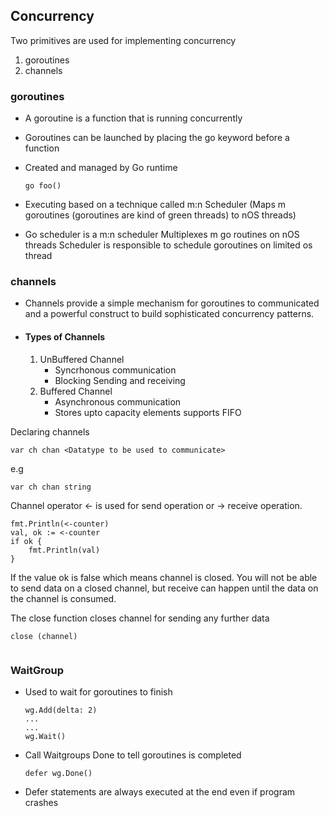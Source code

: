 ## Concurrency

Two primitives are used for implementing concurrency

1. goroutines
2. channels

### goroutines
* A goroutine is a function that is running concurrently

* Goroutines can be launched by placing the go keyword before a function

* Created and managed by Go runtime
    ```
    go foo()
    ```

* Executing based on a technique called m:n Scheduler (Maps m goroutines (goroutines are kind of green threads) to nOS threads)

 * Go scheduler is a m:n scheduler Multiplexes m go routines on nOS threads
Scheduler is responsible to schedule goroutines on limited os thread

### channels
* Channels provide a simple mechanism for goroutines to communicated and a powerful construct to build sophisticated concurrency patterns.

* #### Types of Channels
    1. UnBuffered Channel
       - Syncrhonous communication
       - Blocking Sending and receiving
    2. Buffered Channel
        - Asynchronous communication
        - Stores upto capacity elements supports FIFO

Declaring channels
```
var ch chan <Datatype to be used to communicate>
```
e.g
```
var ch chan string
```
Channel operator <- is used for send operation or -> receive operation. 
```
fmt.Println(<-counter)
val, ok := <-counter
if ok {
    fmt.Println(val)
}
```
If the value ok is false which means channel is closed. You will not be able to send data on a closed channel, but receive can happen until the data on the channel is consumed.

The close function closes channel for sending any further data


```
close (channel)


```

### WaitGroup
* Used to wait for goroutines to finish
    ```
    wg.Add(delta: 2)
    ...
    ...
    wg.Wait()
    ```
* Call Waitgroups Done to tell goroutines is completed
    ```
    defer wg.Done()
    ```
* Defer statements are always executed at the end even if program crashes

